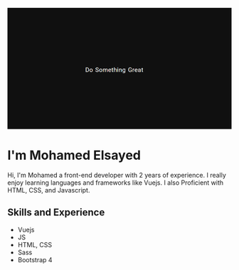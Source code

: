 ![I am front-end developer](https://github.com/mohamedelsaid72/mohamedelsaid72/blob/main/do.PNG?raw=true)

# I'm Mohamed Elsayed
Hi, I'm Mohamed a front-end developer with 2 years of experience. I really enjoy learning languages and frameworks like Vuejs.
I also Proficient with HTML, CSS, and Javascript.

## Skills and Experience
* Vuejs 
* JS
* HTML, CSS
* Sass
* Bootstrap 4



